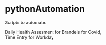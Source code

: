 # pythonAutomation

Scripts to automate:

Daily Health Assesment for Brandeis for Covid,<br>
Time Entry for Workday
